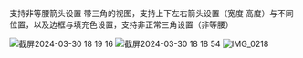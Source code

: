 支持非等腰箭头设置
带三角的视图，支持上下左右箭头设置（宽度 高度）与不同位置，以及边框与填充色设置，支持非正常三角设置（非等腰）

![截屏2024-03-30 18 19 16](https://github.com/HannahZheng/CustomTriangleView/assets/19170853/6cbe5598-7186-4153-adad-b8a184f3d6db)
![截屏2024-03-30 18 18 54](https://github.com/HannahZheng/CustomTriangleView/assets/19170853/636981fa-90d0-4622-8575-f5387c73b418)
![IMG_0218](https://github.com/HannahZheng/CustomTriangleView/assets/19170853/dce3d83c-98ae-432a-b41d-d17f46cd94e2)

